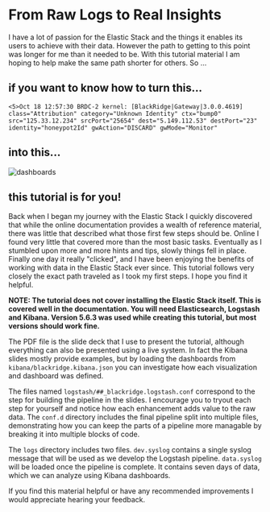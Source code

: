 # From Raw Logs to Real Insights

I have a lot of passion for the Elastic Stack and the things it enables its users to achieve with their data. However the path to getting to this point was longer for me than it needed to be. With this tutorial material I am hoping to help make the same path shorter for others. So ...

## if you want to know how to turn this...

`<5>Oct 18 12:57:30 BRDC-2 kernel: [BlackRidge|Gateway|3.0.0.4619] class="Attribution" category="Unknown Identity" ctx="bump0" src="125.33.12.234" srcPort="25654" dest="5.149.112.53" destPort="23" identity="honeypot2Id" gwAction="DISCARD" gwMode="Monitor"`

## into this...

![dashboards](https://user-images.githubusercontent.com/10326954/32144162-f1f923fa-bcb4-11e7-834a-65ac1c87d4a8.png)

## this tutorial is for you!

Back when I began my journey with the Elastic Stack I quickly discovered that while the online documentation provides a wealth of reference material, there was little that described what those first few steps should be. Online I found very little that covered more than the most basic tasks. Eventually as I stumbled upon more and more hints and tips, slowly things fell in place. Finally one day it really "clicked", and I have been enjoying the benefits of working with data in the Elastic Stack ever since. This tutorial follows very closely the exact path traveled as I took my first steps. I hope you find it helpful.

**NOTE: The tutorial does not cover installing the Elastic Stack itself. This is covered well in the documentation. You will need Elasticsearch, Logstash and Kibana. Version 5.6.3 was used while creating this tutorial, but most versions should work fine.**

The PDF file is the slide deck that I use to present the tutorial, although everything can also be presented using a live system. In fact the Kibana slides mostly provide examples, but by loading the dashboards from `kibana/blackridge.kibana.json` you can investigate how each visualization and dashboard was defined.

The files named `logstash/##_blackridge.logstash.conf` correspond to the step for building the pipeline in the slides. I encourage you to tryout each step for yourself and notice how each enhancement adds value to the raw data. The `conf.d` directory includes the final pipeline split into multiple files, demonstrating how you can keep the parts of a pipeline more managable by breaking it into multiple blocks of code.

The `logs` directory includes two files. `dev.syslog` contains a single syslog message that will be used as we develop the Logstash pipeline. `data.syslog` will be loaded once the pipeline is complete. It contains seven days of data, which we can analyze using Kibana dashboards.

If you find this material helpful or have any recommended improvements I would appreciate hearing your feedback.
